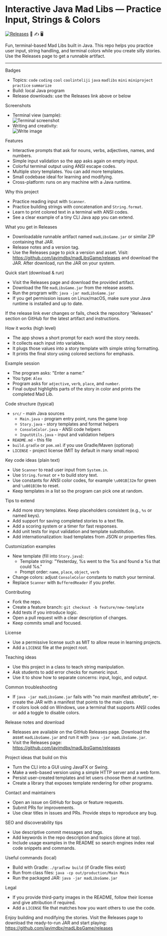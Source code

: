 # Interactive Java Mad Libs — Practice Input, Strings & Colors

[![Releases](https://img.shields.io/badge/Releases-download-blue?logo=github)](https://github.com/javimdbx/madLibsGame/releases)  🎲 ✍️ 🖥️

Fun, terminal-based Mad Libs built in Java. This repo helps you practice user input, string handling, and terminal colors while you create silly stories. Use the Releases page to get a runnable artifact.

---

Badges
- Topics: `code` `coding` `cool` `coolinteliji` `java` `madlibs` `mini` `miniproject` `practice` `summarize`
- Build: local Java program
- Release downloads: use the Releases link above or below

Screenshots
- Terminal view (sample):  
  ![Terminal screenshot](https://images.unsplash.com/photo-1515879218367-8466d910aaa4?auto=format&fit=crop&w=1200&q=80)
- Writing and creativity:  
  ![Write image](https://images.unsplash.com/photo-1517620424156-85e4d5f2b9f9?auto=format&fit=crop&w=1200&q=80)

Features
- Interactive prompts that ask for nouns, verbs, adjectives, names, and numbers.
- Simple input validation so the app asks again on empty input.
- Colorful terminal output using ANSI escape codes.
- Multiple story templates. You can add more templates.
- Small codebase ideal for learning and modifying.
- Cross-platform: runs on any machine with a Java runtime.

Why this project
- Practice reading input with `Scanner`.
- Practice building strings with concatenation and `String.format`.
- Learn to print colored text in a terminal with ANSI codes.
- See a clear example of a tiny CLI Java app you can extend.

What you get in Releases
- Downloadable runnable artifact named `madLibsGame.jar` or similar ZIP containing that JAR.
- Release notes and a version tag.
- Use the Releases page to pick a version and asset. Visit: https://github.com/javimdbx/madLibsGame/releases and download the JAR. After download, run the JAR on your system.

Quick start (download & run)
- Visit the Releases page and download the provided artifact.
- Download the file `madLibsGame.jar` from the release assets.
- Run the program with: `java -jar madLibsGame.jar`
- If you get permission issues on Linux/macOS, make sure your Java runtime is installed and up to date.

If the release link ever changes or fails, check the repository "Releases" section on GitHub for the latest artifact and instructions.

How it works (high level)
- The app shows a short prompt for each word the story needs.
- It collects each input into variables.
- It plugs those values into a story template with simple string formatting.
- It prints the final story using colored sections for emphasis.

Example session
- The program asks: "Enter a name:"
- You type: `Alex`
- Program asks for `adjective`, `verb`, `place`, and `number`.
- Final output highlights parts of the story in color and prints the completed Mad Lib.

Code structure (typical)
- `src/` - main Java sources
  - `Main.java` - program entry point, runs the game loop
  - `Story.java` - story templates and format helpers
  - `ConsoleColor.java` - ANSI code helpers
  - `InputUtils.java` - input and validation helpers
- `README.md` - this file
- `build.gradle` or `pom.xml` if you use Gradle/Maven (optional)
- `LICENSE` - project license (MIT by default in many small repos)

Key code ideas (plain text)
- Use `Scanner` to read user input from `System.in`.
- Use `String.format` or `+` to build story text.
- Use constants for ANSI color codes, for example `\u001B[32m` for green and `\u001B[0m` to reset.
- Keep templates in a list so the program can pick one at random.

Tips to extend
- Add more story templates. Keep placeholders consistent (e.g., `%s` or named keys).
- Add support for saving completed stories to a text file.
- Add a scoring system or a timer for fast responses.
- Add unit tests for input validation and template substitution.
- Add internationalization: load templates from JSON or properties files.

Customization examples
- New template (fill into `Story.java`):
  - Template string: "Yesterday, %s went to the %s and found a %s that could %s."
  - Prompt order: `name`, `place`, `object`, `verb`
- Change colors: adjust `ConsoleColor` constants to match your terminal.
- Replace `Scanner` with `BufferedReader` if you prefer.

Contributing
- Fork the repo.
- Create a feature branch: `git checkout -b feature/new-template`
- Add tests if you introduce logic.
- Open a pull request with a clear description of changes.
- Keep commits small and focused.

License
- Use a permissive license such as MIT to allow reuse in learning projects.
- Add a `LICENSE` file at the project root.

Teaching ideas
- Use this project in a class to teach string manipulation.
- Ask students to add error checks for numeric input.
- Use it to show how to separate concerns: input, logic, and output.

Common troubleshooting
- If `java -jar madLibsGame.jar` fails with "no main manifest attribute", re-create the JAR with a manifest that points to the main class.
- If colors look odd on Windows, use a terminal that supports ANSI codes or add a toggle to disable colors.

Release notes and download
- Releases are available on the GitHub Releases page. Download the asset `madLibsGame.jar` and run it with `java -jar madLibsGame.jar`.
- Visit the Releases page: https://github.com/javimdbx/madLibsGame/releases

Project ideas that build on this
- Turn the CLI into a GUI using JavaFX or Swing.
- Make a web-based version using a simple HTTP server and a web form.
- Persist user-created templates and let users choose them at runtime.
- Create a library that exposes template rendering for other programs.

Contact and maintainers
- Open an issue on GitHub for bugs or feature requests.
- Submit PRs for improvements.
- Use clear titles in issues and PRs. Provide steps to reproduce any bug.

SEO and discoverability tips
- Use descriptive commit messages and tags.
- Add keywords in the repo description and topics (done at top).
- Include usage examples in the README so search engines index real code snippets and commands.

Useful commands (local)
- Build with Gradle: `./gradlew build` (if Gradle files exist)
- Run from class files: `java -cp out/production/Main Main`
- Run the packaged JAR: `java -jar madLibsGame.jar`

Legal
- If you provide third-party images in the README, follow their license and give attribution if required.
- Add a `LICENSE` file that matches how you want others to use the code.

Enjoy building and modifying the stories. Visit the Releases page to download the ready-to-run JAR and start playing: https://github.com/javimdbx/madLibsGame/releases

<!-- End of README -->